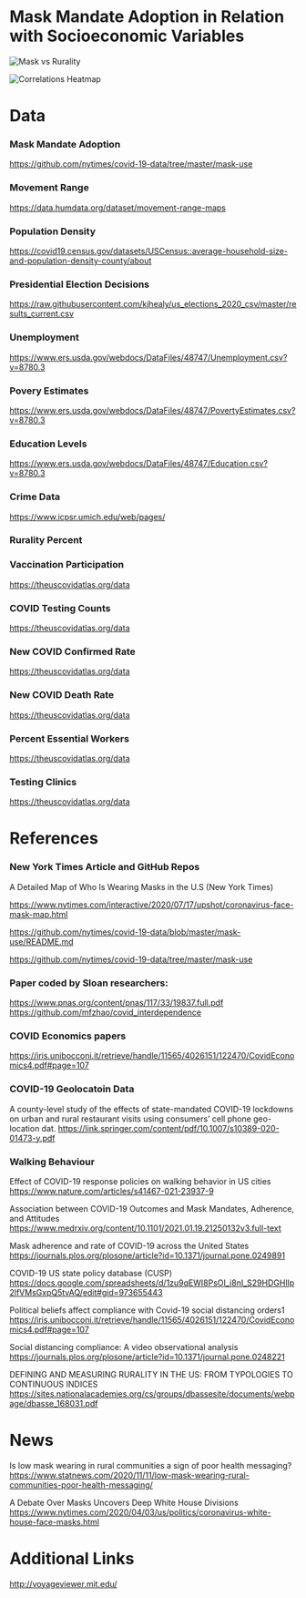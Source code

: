 # Mask Mandate Adoption in Relation with Socioeconomic Variables

![Mask vs Rurality](https://user-images.githubusercontent.com/84688157/122502819-5cf50300-cfc5-11eb-9000-a8a3794e5919.PNG)

![Correlations Heatmap](https://user-images.githubusercontent.com/84688157/123431748-9ca88580-d597-11eb-931d-de47178d169b.png)




# Data

### Mask Mandate Adoption 
https://github.com/nytimes/covid-19-data/tree/master/mask-use

### Movement Range 
https://data.humdata.org/dataset/movement-range-maps

### Population Density
https://covid19.census.gov/datasets/USCensus::average-household-size-and-population-density-county/about

### Presidential Election Decisions
https://raw.githubusercontent.com/kjhealy/us_elections_2020_csv/master/results_current.csv


### Unemployment
https://www.ers.usda.gov/webdocs/DataFiles/48747/Unemployment.csv?v=8780.3


### Povery Estimates
https://www.ers.usda.gov/webdocs/DataFiles/48747/PovertyEstimates.csv?v=8780.3

### Education Levels
https://www.ers.usda.gov/webdocs/DataFiles/48747/Education.csv?v=8780.3

### Crime Data
https://www.icpsr.umich.edu/web/pages/


### Rurality Percent




### Vaccination Participation 
https://theuscovidatlas.org/data


### COVID Testing Counts
https://theuscovidatlas.org/data


### New COVID Confirmed Rate
https://theuscovidatlas.org/data



### New COVID Death Rate
https://theuscovidatlas.org/data


### Percent Essential Workers
https://theuscovidatlas.org/data


### Testing Clinics 
https://theuscovidatlas.org/data












# References
### New York Times Article and GitHub Repos
A Detailed Map of Who Is Wearing Masks in the U.S (New York Times)

https://www.nytimes.com/interactive/2020/07/17/upshot/coronavirus-face-mask-map.html

https://github.com/nytimes/covid-19-data/blob/master/mask-use/README.md

https://github.com/nytimes/covid-19-data/tree/master/mask-use

### Paper coded by Sloan researchers:
https://www.pnas.org/content/pnas/117/33/19837.full.pdf
https://github.com/mfzhao/covid_interdependence

### COVID Economics papers 
https://iris.unibocconi.it/retrieve/handle/11565/4026151/122470/CovidEconomics4.pdf#page=107


### COVID-19 Geolocatoin Data
A county-level study of the effects of state-mandated COVID-19 lockdowns on urban and rural restaurant visits using consumers’ cell phone geo-location dat.
https://link.springer.com/content/pdf/10.1007/s10389-020-01473-y.pdf


### Walking Behaviour
Effect of COVID-19 response policies on walking behavior in US cities
https://www.nature.com/articles/s41467-021-23937-9

Association between COVID-19 Outcomes and Mask Mandates, Adherence, and Attitudes
https://www.medrxiv.org/content/10.1101/2021.01.19.21250132v3.full-text

Mask adherence and rate of COVID-19 across the United States
https://journals.plos.org/plosone/article?id=10.1371/journal.pone.0249891

COVID-19 US state policy database (CUSP)
https://docs.google.com/spreadsheets/d/1zu9qEWI8PsOI_i8nI_S29HDGHlIp2lfVMsGxpQ5tvAQ/edit#gid=973655443

Political beliefs affect compliance with Covid-19 social distancing orders1
https://iris.unibocconi.it/retrieve/handle/11565/4026151/122470/CovidEconomics4.pdf#page=107

Social distancing compliance: A video observational analysis
https://journals.plos.org/plosone/article?id=10.1371/journal.pone.0248221

DEFINING AND MEASURING RURALITY IN THE US: FROM TYPOLOGIES TO CONTINUOUS INDICES
https://sites.nationalacademies.org/cs/groups/dbassesite/documents/webpage/dbasse_168031.pdf


# News

Is low mask wearing in rural communities a sign of poor health messaging?
https://www.statnews.com/2020/11/11/low-mask-wearing-rural-communities-poor-health-messaging/

A Debate Over Masks Uncovers Deep White House Divisions
https://www.nytimes.com/2020/04/03/us/politics/coronavirus-white-house-face-masks.html


# Additional Links
http://voyageviewer.mit.edu/


